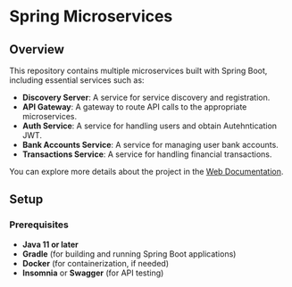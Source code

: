 # Spring Microservices

## Overview

This repository contains multiple microservices built with Spring Boot, including essential services such as:

- **Discovery Server**: A service for service discovery and registration.
- **API Gateway**: A gateway to route API calls to the appropriate microservices.
- **Auth Service**: A service for handling users and obtain Autehntication JWT.
- **Bank Accounts Service**: A service for managing user bank accounts.
- **Transactions Service**: A service for handling financial transactions.

You can explore more details about the project in the [Web Documentation](https://pw-0223.notion.site/Java-developer-microservices-1875e48ff3ff808c86b0f9b7f8e9033a).

## Setup

### Prerequisites

- **Java 11 or later**
- **Gradle** (for building and running Spring Boot applications)
- **Docker** (for containerization, if needed)
- **Insomnia** or **Swagger** (for API testing)
